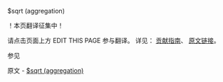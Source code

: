  $sqrt (aggregation)

 ！本页翻译征集中！

请点击页面上方 EDIT THIS PAGE 参与翻译。
详见：
[贡献指南]( https://github.com/JinMuInfo/MongoDB-Manual-zh/blob/master/CONTRIBUTING.md )、
[原文链接](  https://docs.mongodb.com/manual/reference/operator/aggregation/sqrt/  )。

 参见

原文 - [$sqrt (aggregation)]( https://docs.mongodb.com/manual/reference/operator/aggregation/sqrt/ )


